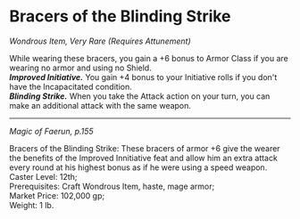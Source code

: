 # Bracers of the Blinding Strike
*Wondrous Item, Very Rare (Requires Attunement)*

While wearing these bracers, you gain a +6 bonus to Armor Class if you are wearing no armor and using no Shield.  
***Improved Initiative.*** You gain +4 bonus to your Initiative rolls if you don't have the Incapacitated condition.  
***Blinding Strike.*** When you take the Attack action on your turn, you can make an additional attack with the same weapon.  

---
*Magic of Faerun, p.155*

Bracers of the Blinding Strike: These bracers of armor +6 give the wearer the benefits of the Improved Innitiative feat and allow him an extra attack every round at his highest bonus as if he were using a speed weapon.  
Caster Level: 12th;  
Prerequisites: Craft Wondrous Item, haste, mage armor;  
Market Price: 102,000 gp;  
Weight: 1 lb.  
